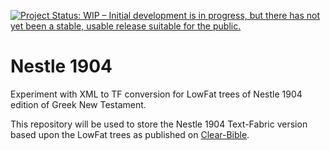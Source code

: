 [![Project Status: WIP – Initial development is in progress, but there has not yet been a stable, usable release suitable for the public.](https://www.repostatus.org/badges/latest/wip.svg)](https://www.repostatus.org/#wip)

# Nestle 1904

Experiment with XML to TF conversion for LowFat trees of Nestle 1904 edition of
Greek New Testament.

This repository will be used to store the Nestle 1904 Text-Fabric version based
upon the LowFat trees as published on
[Clear-Bible](https://github.com/Clear-Bible/macula-greek/tree/main/Nestle1904/lowfat).
